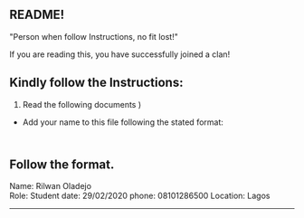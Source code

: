 ## README!

"Person when follow Instructions, no fit lost!"

If you are reading this, you have successfully joined a clan!

## Kindly follow the Instructions:

1. Read the following documents
   )

- Add your name to this file following the stated format:

## <br/> Follow the format.<br/>

Name: Rilwan Oladejo <br/>
Role: Student
date: 29/02/2020
phone: 08101286500
Location: Lagos

---

